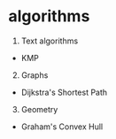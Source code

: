 # algorithms

1. Text algorithms
* KMP

2. Graphs
* Dijkstra's Shortest Path

3. Geometry
* Graham's Convex Hull
